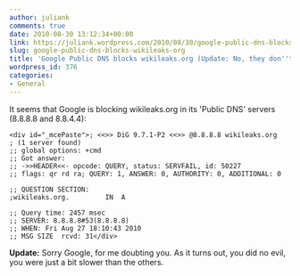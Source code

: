 ```yaml
---
author: juliank
comments: true
date: 2010-08-30 13:12:34+00:00
link: https://juliank.wordpress.com/2010/08/30/google-public-dns-blocks-wikileaks-org/
slug: google-public-dns-blocks-wikileaks-org
title: 'Google Public DNS blocks wikileaks.org (Update: No, they don''t)'
wordpress_id: 376
categories:
- General
---
```


It seems that Google is blocking wikileaks.org in its 'Public DNS' servers (8.8.8.8 and 8.8.4.4):

    
    
    <div id="_mcePaste">; <<>> DiG 9.7.1-P2 <<>> @8.8.8.8 wikileaks.org
    ; (1 server found)
    ;; global options: +cmd
    ;; Got answer:
    ;; ->>HEADER<<- opcode: QUERY, status: SERVFAIL, id: 50227
    ;; flags: qr rd ra; QUERY: 1, ANSWER: 0, AUTHORITY: 0, ADDITIONAL: 0
    
    ;; QUESTION SECTION:
    ;wikileaks.org.			IN	A
    
    ;; Query time: 2457 msec
    ;; SERVER: 8.8.8.8#53(8.8.8.8)
    ;; WHEN: Fri Aug 27 18:10:43 2010
    ;; MSG SIZE  rcvd: 31</div>


**Update:** Sorry Google, for me doubting you. As it turns out, you did no evil, you were just a bit slower than the others.
